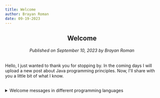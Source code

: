 ```yaml
---
title: Welcome
author: Brayan Roman
date: 09-19-2023
---
```


## <center>Welcome</center>
###### <center>Published on September 10, 2023 by Brayan Roman</center>

Hello, I just wanted to thank you for stopping by. In the coming days I will upload a new post about Java programming principles. Now, I'll share with you a little bit of what I know.


<br>

<details>
    <summary>Welcome messages in different programming languages</summary>
<br>

<center>**Java**</center>

```java
public class WelcomeMessage {
    public static void main(String args[]) {
      System.out.println("Welcome!");
    }
}
```

<center>You can run it in your browser [from here](https://jdoodle.com/ia/MMq){:target="_blank"}.</center>

<br>

<center>**Dlang**</center>

```D
import std : writeln;

void main() {
    writeln("Welcome!");
}
```
<center>You can run it in your browser [from here](https://run.dlang.io/is/1uOxTx){:target="_blank"}.</center>

<br>

<center>**Kotlin**</center>

```Kotlin
fun main() {
    println("Welcome!");
}
```
<center>You can run it in your browser [from here](https://pl.kotl.in/239dBASN2){:target="_blank"}.</center>

<br>

<center>**Rust**</center>

```Rust
fn main() {
    println!("Welcome!");
}
```
<center>You can run it in your browser [from here](https://play.rust-lang.org/?version=stable&mode=debug&edition=2021&gist=07d3b1a0630fe7f107c832e70cb2e27f){:target="_blank"}.</center>

</details>

<!-- <details>
    <summary>Actualizaciones</summary>
    <blockquote>
        - Sin actualizaciones.
    <blockquote>
</details> -->

